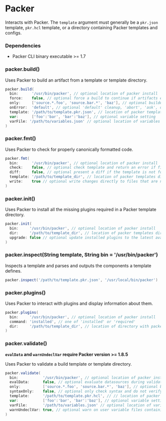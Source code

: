 # Packer

Interacts with Packer. The `template` argument must generally be a `pkr.json` template, `pkr.hcl` template, or a directory containing Packer templates and configs.

### Dependencies

- Packer CLI binary executable >= 1.7

### packer.build()
Uses Packer to build an artifact from a template or template directory.

```groovy
packer.build(
  bin:      '/usr/bin/packer', // optional location of packer install
  force:    false, // optional force a build to continue if artifacts exist and deletes existing artifacts
  only:     ['source.*.foo', 'source.bar.*', 'baz'], // optional builder names to build
  onError:  'default', // optional 'default' cleanup, 'abort', 'ask', or 'run-cleanup-provisioner'
  template: '/path/to/template.pkr.json', // location of packer template file or templates directory
  var:      ['foo':'bar', 'bar':'baz'], // optional variable setting
  varFile: '/path/to/variables.json' // optional location of variables file
)
```

### packer.fmt()
Uses Packer to check for properly canonically formatted code.

```groovy
packer.fmt(
  bin:      '/usr/bin/packer', // optional location of packer install
  check:    false, // optional check template and return an error if file is not formatted correctly (cannot be used with `write`)
  diff:     false, // optional present a diff if the template is not formatted correctly
  template: '/path/to/template_dir', // location of packer templates directory
  write:    true // optional write changes directly to files that are not formatted directly (cannot be used with `check`)
)
```

### packer.init()
Uses Packer to install all the missing plugins required in a Packer template directory.

```groovy
packer.init(
  bin:     '/usr/bin/packer', // optional location of packer install
  dir:     '/path/to/template_dir', // location of packer templates directory
  upgrade: false // optional update installed plugins to the latest available version within the specified constraints
)
```

### packer.inspect(String template, String bin = '/usr/bin/packer')
Inspects a template and parses and outputs the components a template defines.

```groovy
packer.inspect('/path/to/template.pkr.json', '/usr/local/bin/packer')
```

### packer.plugins()
Uses Packer to interact with plugins and display information about them.

```groovy
packer.plugins(
  bin:     '/usr/bin/packer', // optional location of packer install
  command: 'installed', // one of 'installed' or 'required'
  dir:     '/path/to/template_dir', // location of directory with packer config (required for 'required' command)
)
```

### packer.validate()
**`evalData` and `warnUndeclVar` require Packer version >= 1.8.5**

Uses Packer to validate a build template or template directory.

```groovy
packer.validate(
  bin:           '/usr/bin/packer', // optional location of packer install
  evalData:      false, // optional evaluate datasources during validation
  only:          ['source.*.foo', 'source.bar.*', 'baz'], // optional builder names to validate
  syntaxOnly:    false, // optional only check syntax and do not verify config
  template:      '/path/to/template.pkr.hcl', // // location of packer template file or templates directory
  var:           ['foo':'bar', 'bar':'baz'], // optional variable setting
  varFile:       '/path/to/variables.json' // optional location of variables file
  warnUndeclVar: true, // optional warn on user variable files containing undeclared variables
)
```
